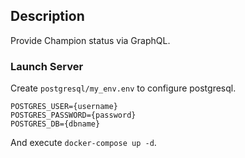 ## Description
Provide Champion status via GraphQL.

### Launch Server
Create `postgresql/my_env.env` to configure postgresql.
```.env
POSTGRES_USER={username}
POSTGRES_PASSWORD={password}
POSTGRES_DB={dbname}
```
And execute  `docker-compose up -d`.